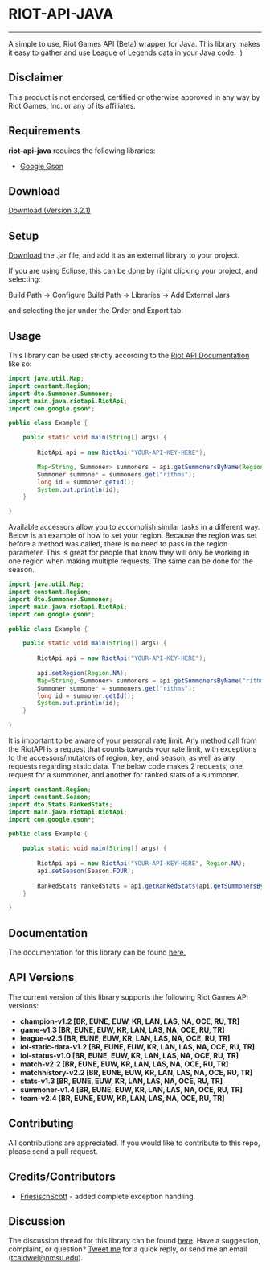 ﻿# RIOT-API-JAVA
-------
A simple to use, Riot Games API (Beta) wrapper for Java.
This library makes it easy to gather and use League of Legends data in your Java code. :)

## Disclaimer
This product is not endorsed, certified or otherwise approved in any way by Riot Games, Inc. or any of its affiliates.

## Requirements

**riot-api-java** requires the following libraries:
- [Google Gson](https://code.google.com/p/google-gson/)

## Download
[Download (Version 3.2.1)](https://www.dropbox.com/s/te7kxqqrhzsp60e/riot-api-java.jar?dl=0) 

## Setup

[Download](https://www.dropbox.com/s/te7kxqqrhzsp60e/riot-api-java.jar?dl=0) the .jar file, and add it as an external library to your project.

If you are using Eclipse, this can be done by right clicking your project, and selecting:

Build Path -> Configure Build Path -> Libraries -> Add External Jars

and selecting the jar under the Order and Export tab.

## Usage

This library can be used strictly according to the [Riot API Documentation](https://developer.riotgames.com/api/methods) like so:

```java
import java.util.Map;
import constant.Region;
import dto.Summoner.Summoner;
import main.java.riotapi.RiotApi;
import com.google.gson*;

public class Example {

	public static void main(String[] args) {
		
		RiotApi api = new RiotApi("YOUR-API-KEY-HERE");

		Map<String, Summoner> summoners = api.getSummonersByName(Region.NA, "rithms, tryndamere");
		Summoner summoner = summoners.get("rithms");
		long id = summoner.getId();
		System.out.println(id);
	}

}

```


Available accessors allow you to accomplish similar tasks in a different way.
Below is an example of how to set your region. Because the region was set before a method was called, there is no need to pass in the region parameter. This is great for people that know they will only be working in one region when making multiple requests. The same can be done for the season.


```java
import java.util.Map;
import constant.Region;
import dto.Summoner.Summoner;
import main.java.riotapi.RiotApi;
import com.google.gson*;

public class Example {

	public static void main(String[] args) {
		
		RiotApi api = new RiotApi("YOUR-API-KEY-HERE");
		
		api.setRegion(Region.NA);
		Map<String, Summoner> summoners = api.getSummonersByName("rithms, tryndamere");
		Summoner summoner = summoners.get("rithms");
		long id = summoner.getId();
		System.out.println(id);
	}

}

```


It is important to be aware of your personal rate limit. Any method call from the RiotAPI is a request that counts towards your rate limit, with exceptions to the accessors/mutators of region, key, and season, as well as any requests regarding static data. The below code makes 2 requests; one request for a summoner, and another for ranked stats of a summoner.



```java
import constant.Region;
import constant.Season;
import dto.Stats.RankedStats;
import main.java.riotapi.RiotApi;
import com.google.gson*;

public class Example {

	public static void main(String[] args) {
		
		RiotApi api = new RiotApi("YOUR-API-KEY-HERE", Region.NA);
		api.setSeason(Season.FOUR);
		
		RankedStats rankedStats = api.getRankedStats(api.getSummonersByName("rithms, tryndamere").get("rithms").getId());
	}

}

```

## Documentation
The documentation for this library can be found [here.](http://rithms.im/riot-api-java/doc/)

## API Versions
The current version of this library supports the following Riot Games API versions:
- **champion-v1.2 [BR, EUNE, EUW, KR, LAN, LAS, NA, OCE, RU, TR]**
- **game-v1.3 [BR, EUNE, EUW, KR, LAN, LAS, NA, OCE, RU, TR]**
- **league-v2.5 [BR, EUNE, EUW, KR, LAN, LAS, NA, OCE, RU, TR]**
- **lol-static-data-v1.2 [BR, EUNE, EUW, KR, LAN, LAS, NA, OCE, RU, TR]**
- **lol-status-v1.0 [BR, EUNE, EUW, KR, LAN, LAS, NA, OCE, RU, TR]**
- **match-v2.2 [BR, EUNE, EUW, KR, LAN, LAS, NA, OCE, RU, TR]**
- **matchhistory-v2.2 [BR, EUNE, EUW, KR, LAN, LAS, NA, OCE, RU, TR]**
- **stats-v1.3 [BR, EUNE, EUW, KR, LAN, LAS, NA, OCE, RU, TR]**
- **summoner-v1.4 [BR, EUNE, EUW, KR, LAN, LAS, NA, OCE, RU, TR]**
- **team-v2.4 [BR, EUNE, EUW, KR, LAN, LAS, NA, OCE, RU, TR]**

## Contributing
All contributions are appreciated.
If you would like to contribute to this repo, please send a pull request.

## Credits/Contributors
- [FriesischScott](https://github.com/FriesischScott) - added complete exception handling.

## Discussion
The discussion thread for this library can be found [here](https://developer.riotgames.com/discussion/riot-games-api/show/VmGxpdN8).
Have a suggestion, complaint, or question? [Tweet me](http://twitter.com/itsRithms) for a quick reply, or send me an email (tcaldwel@nmsu.edu).
